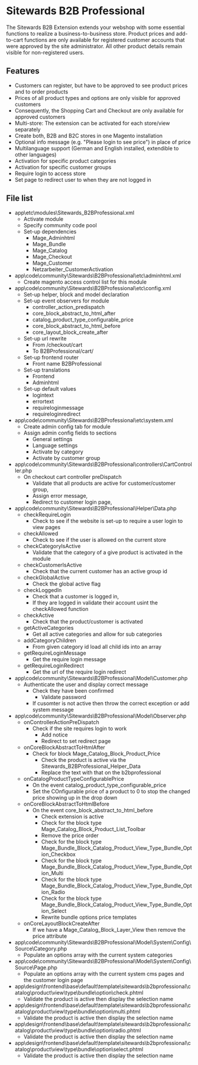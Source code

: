 Sitewards B2B Professional
===============

The Sitewards B2B Extension extends your webshop with some essential functions to realize a business-to-business store. Product prices and add-to-cart functions are only available for registered customer accounts that were approved by the site administrator. All other product details remain visible for non-registered users.

Features
------------------
* Customers can register, but have to be approved to see product prices and to order products
* Prices of all product types and options are only visible for approved customers
* Consequently, the Shopping Cart and Checkout are only available for approved customers
* Multi-store: The extension can be activated for each store/view separately
* Create both, B2B and B2C stores in one Magento installation
* Optional info message (e.g. "Please login to see price") in place of price
* Multilanguage support (German and English installed, extendible to other languages)
* Activation for specific product categories
* Activation for specific customer groups
* Require login to access store
* Set page to redirect user to when they are not logged in

File list
------------------
* app\etc\modules\Sitewards_B2BProfessional.xml
	* Activate module
	* Specify community code pool
	* Set-up dependencies
		* Mage_Adminhtml
		* Mage_Bundle
		* Mage_Catalog
		* Mage_Checkout
		* Mage_Customer
		* Netzarbeiter_CustomerActivation
* app\code\community\Sitewards\B2BProfessional\etc\adminhtml.xml
	* Create magento access control list for this module
* app\code\community\Sitewards\B2BProfessional\etc\config.xml
	* Set-up helper, block and model declaration
	* Set-up event observers for module
		* controller_action_predispatch
		* core_block_abstract_to_html_after
		* catalog_product_type_configurable_price
		* core_block_abstract_to_html_before
		* core_layout_block_create_after
	* Set-up url rewrite
		* From /checkout/cart
		* To B2BProfessional/cart/
	* Set-up frontend router
		* Front name B2BProfessional
	* Set-up translations
		* Frontend
		* Adminhtml
	* Set-up default values
		* logintext
		* errortext
		* requireloginmessage
		* requireloginredirect
* app\code\community\Sitewards\B2BProfessional\etc\system.xml
	* Create admin config tab for module
	* Assign admin config fields to sections
		* General settings
		* Language settings
		* Activate by category
		* Activate by customer group
* app\code\community\Sitewards\B2BProfessional\controllers\CartController.php
	* On checkout cart controller preDispatch
		* Validate that all products are active for customer/customer group,
		* Assign error message,
		* Redirect to customer login page,
* app\code\community\Sitewards\B2BProfessional\Helper\Data.php
	* checkRequireLogin
		* Check to see if the website is set-up to require a user login to view pages
	* checkAllowed
		* Check to see if the user is allowed on the current store
	* checkCategoryIsActive
		* Validate that the category of a give product is activated in the module
	* checkCustomerIsActive
		* Check that the current customer has an active group id
	* checkGlobalActive
		* Check the global active flag
	* checkLoggedIn
		* Check that a customer is logged in,
		* If they are logged in validate their account usint the checkAllowed function
	* checkActive
		* Check that the product/customer is activated
	* getActiveCategories
		* Get all active categories and allow for sub categories
	* addCategoryChildren
		* From given category id load all child ids into an array
	* getRequireLoginMessage
		* Get the require login message
	* getRequireLoginRedirect
		* Get the url of the require login redirect
* app\code\community\Sitewards\B2BProfessional\Model\Customer.php
	* Authenticate the user and display correct message
		* Check they have been confirmed
			* Validate password
		* If cusomter is not active then throw the correct exception or add system message
* app\code\community\Sitewards\B2BProfessional\Model\Observer.php
	* onControllerActionPreDispatch
		* Check if the site requires login to work
			* Add notice
			* Redirect to set redirect page
	* onCoreBlockAbstractToHtmlAfter
		* Check for block Mage_Catalog_Block_Product_Price
			* Check the product is active via the Sitewards_B2BProfessional_Helper_Data
			* Replace the text with that on the b2bprofessional
	* onCatalogProductTypeConfigurablePrice
		* On the event catalog_product_type_configurable_price
		* Set the COnfigurable price of a product to 0 to stop the changed price showing up in the drop down
	* onCoreBlockAbstractToHtmlBefore
		* On the event core_block_abstract_to_html_before
			* Check extension is active
			* Check for the block type Mage_Catalog_Block_Product_List_Toolbar
			* Remove the price order
			* Check for the block type Mage_Bundle_Block_Catalog_Product_View_Type_Bundle_Option_Checkbox
			* Check for the block type Mage_Bundle_Block_Catalog_Product_View_Type_Bundle_Option_Multi
			* Check for the block type Mage_Bundle_Block_Catalog_Product_View_Type_Bundle_Option_Radio
			* Check for the block type Mage_Bundle_Block_Catalog_Product_View_Type_Bundle_Option_Select
			* Rewrite bundle options price templates
	* onCoreLayoutBlockCreateAfter
		* If we have a Mage_Catalog_Block_Layer_View then remove the price attribute
* app\code\community\Sitewards\B2BProfessional\Model\System\Config\Source\Category.php
	* Populate an options array with the current system categories
* app\code\community\Sitewards\B2BProfessional\Model\System\Config\Source\Page.php
	* Populate an options array with the current system cms pages and the customer login page
* app\design\frontend\base\default\template\sitewards\b2bprofessional\catalog\product\view\type\bundle\option\check.phtml
	* Validate the product is active then display the selection name
* app\design\frontend\base\default\template\sitewards\b2bprofessional\catalog\product\view\type\bundle\option\multi.phtml
	* Validate the product is active then display the selection name
* app\design\frontend\base\default\template\sitewards\b2bprofessional\catalog\product\view\type\bundle\option\radio.phtml
	* Validate the product is active then display the selection name
* app\design\frontend\base\default\template\sitewards\b2bprofessional\catalog\product\view\type\bundle\option\select.phtml
	* Validate the product is active then display the selection name